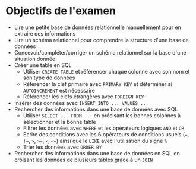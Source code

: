 <!-- Copyright 2025 Maxime Jan <maxime.jan@edufr.ch> -->
<!-- SPDX-License-Identifier: CC-BY-NC-SA-4.0 -->

# Objectifs de l'examen

 - Lire une petite base de données relationnelle manuellement pour en extraire des informations
 - Lire un schéma relationnel pour comprendre la structure d'une base de données
 - Concevoir/compléter/corriger un schéma relationnel sur la base d'une situation donnée
 - Créer une table en SQL 
   - Utiliser `CREATE TABLE` et référencer chaque colonne avec son nom et son type de données
   - Référencer la clef primaire avec `PRIMARY KEY` et déterminer si `AUTOINCREMENT` est nécessaire
   - Référencer les clefs étrangères avec `FOREIGN KEY`
- Insérer des données avec `INSERT INTO ... VALUES ...`
 - Rechercher des informations dans une base de données avec SQL
   - Utiliser `SELECT ... FROM ...` en précisant les bonnes colonnes à sélectionner et la bonne table
   - Filtrer les données avec `WHERE` et les opérateurs logiques `AND` et `OR`
   - Ecrire des conditions avec les 6 opérateurs de conditions usuels (`=`, `!=`, `>`, `>=`, `<`, `<=`) ainsi que le `LIKE` avec l'utilisation du signe `%`
   - Trier les données avec `ORDER BY`
 - Rechercher des informations dans une base de données en SQL en croisant les données de plusieurs tables grâce à un `JOIN`
